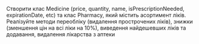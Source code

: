 Створити клас Medicine (price, quantity, name, isPrescriptionNeeded, expirationDate, etc) та клас Pharmacy, який містить асортимент ліків. Реалізуйте методи переобліку (видалення прострочених ліків), знижки (зменшення цін на всі ліки на 10%), виведення найдешевших ліків та додавання, видалення лікарства з аптеки